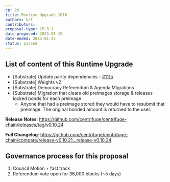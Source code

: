 ```yaml
---
cp: 26
title: Runtime Upgrade 1016
authors: k/f
contributors: 
proposal-type: CP-3.1
date-proposed: 2023-01-19
date-ended: 2023-01-25
status: passed
---
```


## List of content of this Runtime Upgrade

* [Substrate] Update parity dependencies - [#1115](https://github.com/centrifuge/centrifuge-chain/pull/1115)
* [Substrate] Weights v2
* [Substrate] Democracy Referendum & Agenda Migrations
* [Substrate] Migration that clears old preimages storage & releases locked bonds for each preimage
  - Anyone that had a preimage stored they would have to resubmit that preimage. The original bonded amount is returned to the user.
  
**Release Notes**: https://github.com/centrifuge/centrifuge-chain/releases/tag/v0.10.24
  
**Full Changelog**: https://github.com/centrifuge/centrifuge-chain/compare/release-v0.10.21...release-v0.10.24

## Governance process for this proposal
1. Council Motion + fast track
2. Referendum vote open for 36,000 blocks (~5 days)
